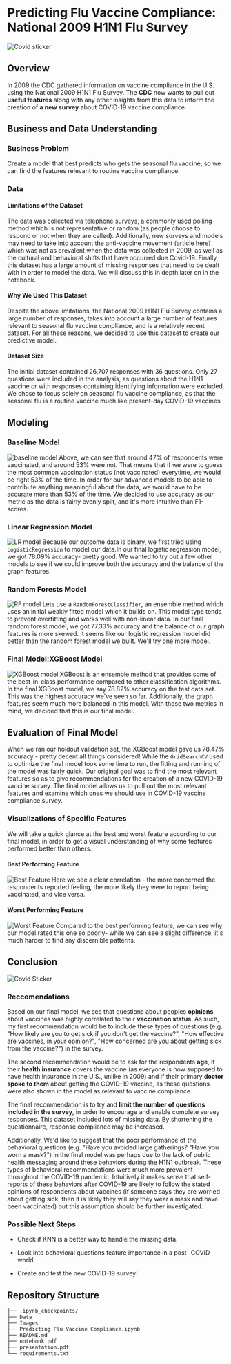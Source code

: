 # Predicting Flu Vaccine Compliance: National 2009 H1N1 Flu Survey 
![Covid sticker](Images/vaccination.png)
## Overview

In 2009 the CDC gathered information on vaccine compliance in the U.S. using the National 2009 H1N1 Flu Survey. The **CDC** now wants to pull out **useful features** along with any other insights from this data to inform the creation of **a new survey** about COVID-19 vaccine compliance. 

## Business and Data Understanding

### Business Problem
Create a model that best predicts who gets the seasonal flu vaccine, so we can find the features relevant to routine vaccine compliance.

### Data

#### Limitations of the Dataset
The data was collected via telephone surveys, a commonly used polling method which is not representative or random (as people choose to respond or not when they are called). Additionally, new surveys and models may need to take into account the anti-vaccine movement (article [here](https://pubmed.ncbi.nlm.nih.gov/16039769/)) which was not as prevalent when the data was collected in 2009, as well as the cultural and behavioral shifts that have occurred due Covid-19. Finally, this dataset has a large amount of missing responses that need to be dealt with in order to model the data. We will discuss this in depth later on in the notebook. 
#### Why We Used This Dataset
Despite the above limitations, the National 2009 H1N1 Flu Survey contains a large number of responses, takes into account a large number of features relevant to seasonal flu vaccine compliance, and is a relatively recent dataset. For all these reasons, we decided to use this dataset to create our predictive model. 
#### Dataset Size 
The initial dataset contained 26,707 responses with 36 questions. Only 27 questions were included in the analysis, as questions about the H1N1 vaccine or with responses containing identifying information were excluded. We chose to focus solely on seasonal flu vaccine compliance, as that the seasonal flu is a routine vaccine much like present-day COVID-19 vaccines

## Modeling

### Baseline Model
![baseline model](Images/dummy_model.png)
Above, we can see that around 47% of respondents were vaccinated, and around 53% were not. That means that if we were to guess the most common vaccination status (not vaccinated) everytime, we would be right 53% of the time. In order for our advanced models to be able to contribute anything meaningful about the data, we would have to be accurate more than 53% of the time. We decided to use accuracy as our metric as the data is fairly evenly split, and it's more intuitive than F1-scores. 

### Linear Regression Model
![LR model](Images/LR_model.png)
Because our outcome data is binary, we first tried using `LogisticRegression` to model our data.In our final logistic regression model, we got 78.09% accuracy- pretty good. We wanted to try out a few other models to see if we could improve both the accuracy and the balance of the graph features.

### Random Forests Model
![RF model](Images/RF_model.png)
Lets use a `RandomForestClassifier`, an ensemble method which uses an initial weakly fitted model which it builds on. This model type tends to  prevent overfitting and works well with non-linear data. In our final random forest model, we got 77.33% accuracy and the balance of our graph features is more skewed. It seems like our logistic regression model did better than the random forest model we built. We'll try one more model.

### Final Model:XGBoost Model 
![XGBoost model](Images/XGboost_model.png)
XGBoost is an ensemble method that provides some of the best-in-class performance compared to other classification algorithms. In the final XGBoost model, we say 78.82% accuracy on the test data set. This was the highest accuracy we've seen so far. Additionally, the graph features seem much more balanced in this model. With those two metrics in mind, we decided that this is our final model. 

## Evaluation of Final Model
When we ran our holdout validation set, the XGBoost model gave us 78.47% accuracy - pretty decent all things considered! While the `GridSearchCV` used to optimize the final model took some time to run, the fitting and running of the model was fairly quick. Our original goal was to find the most relevant features so as to give recommendations for the creation of a new COVID-19 vaccine survey. The final model allows us to pull out the most relevant features and examine which ones we should use in COVID-19 vaccine compliance survey.

### Visualizations of Specific Features
We will take a quick glance at the best and worst feature according to our final model, in order to get a visual understanding of why some features performed better than others. 

#### Best Performing Feature
![Best Feature](Images/best_feat.png)
Here we see a clear correlation - the more concerned the respondents reported feeling, the more likely they were to report being vaccinated, and vice versa. 

#### Worst Performing Feature
![Worst Feature](Images/worst_feat.png)
Compared to the best performing feature, we can see why our model rated this one so poorly- while we can see a slight difference, it's much harder to find any discernible patterns. 

## Conclusion
![Covid Sticker](Images/covid-sticker.png)

### Reccomendations
Based on our final model, we see that questions about peoples **opinions** about vaccines was highly correlated to their **vaccination status**. As such, my first recommendation would be to include these types of questions (e.g. "How likely are you to get sick if you don't get the vaccine?", "How effective are vaccines, in your opinion?", "How concerned are you about getting sick from the vaccine?") in the survey. 

The second recommendation would be to ask for the respondents **age**, if their **health insurance** covers the vaccine (as everyone is now supposed to have health insurance in the U.S., unlike in 2009) and if their primary **doctor spoke to them** about getting the COVID-19 vaccine, as these questions were also shown in the model as relevant to vaccine compliance. 

The final recommendation is to try and **limit the number of questions included in the survey**, in order to encourage and enable complete survey responses. This dataset included lots of missing data. By shortening the questionnaire, response compliance may be increased. 

Additionally, We'd like to suggest that the poor performance of the behavioral questions (e.g. "Have you avoided large gatherings? "Have you worn a mask?") in the final model was perhaps due to the lack of public health messaging around these behaviors during the H1N1 outbreak. These types of behavioral recommendations were much more prevalent throughout the COVID-19 pandemic. Intuitively it makes sense that self-reports of these behaviors after COVID-19 are likely to follow the stated opinions of respondents about vaccines (if someone says they are worried about getting sick, then it is likely they will say they wear a mask and have been vaccinated) but this assumption should be further investigated.

### Possible Next Steps
- Check if KNN is a better way to handle the missing data.

- Look into behavioral questions feature importance in a post- COVID world.

- Create and test the new COVID-19 survey!

## Repository Structure

```
├── .ipynb_checkpoints/
├── Data
├── Images
├── Predicting Flu Vaccine Compliance.ipynb
├── README.md
├── notebook.pdf
├── presentation.pdf
└── requirements.txt
```
